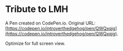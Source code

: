 # Tribute to LMH

A Pen created on CodePen.io. Original URL: [https://codepen.io/introverthedgehog/pen/QWQxqjg](https://codepen.io/introverthedgehog/pen/QWQxqjg).

Optimize for full screen view.